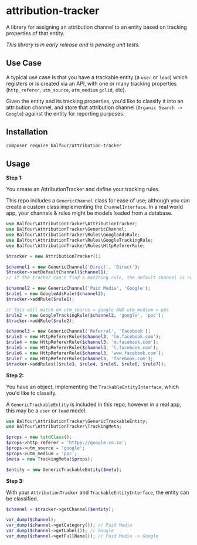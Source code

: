 # attribution-tracker

A library for assigning an attribution channel to an entity based on tracking properties of that entity.

*This library is in early release and is pending unit tests.*

## Use Case

A typical use case is that you have a trackable entity (a `user` or `lead`) which registers
or is created via an API, with one or many tracking properties (`http_referer`, `utm_source`, `utm_medium`
`gclid`, etc).

Given the entity and its tracking properties, you'd like to classify it into an attribution
channel, and store that attribution channel (`Organic Search -> Google`) against the entity for reporting purposes.

## Installation

```bash
composer require balfour/attribution-tracker
```

## Usage

**Step 1:**

You create an AttributionTracker and define your tracking rules.

This repo includes a `GenericChannel` class for ease of use; although you can create a custom class
implementing the `ChannelInterface`.  In a real world app, your channels & rules might be models loaded
from a database.

```php
use Balfour\AttributionTracker\AttributionTracker;
use Balfour\AttributionTracker\GenericChannel;
use Balfour\AttributionTracker\Rules\GoogleAdsRule;
use Balfour\AttributionTracker\Rules\GoogleTrackingRule;
use Balfour\AttributionTracker\Rules\HttpRefererRule;

$tracker = new AttributionTracker();

$channel1 = new GenericChannel('Direct', 'Direct');
$tracker->setDefaultChannel($channel1);
// if the tracker can't find a matching rule, the default channel is returned

$channel2 = new GenericChannel('Paid Media', 'Google');
$rule1 = new GoogleAdsRule($channel2);
$tracker->addRule($rule1);

// this will match on utm_source = google AND utm_medium = ppc
$rule2 = new GoogleTrackingRule($channel2, 'google', 'ppc');
$tracker->addRule($rule2);

$channel3 = new GenericChannel('Referral', 'Facebook');
$rule3 = new HttpRefererRule($channel3, 'lm.facebook.com');
$rule4 = new HttpRefererRule($channel3, 'm.facebook.com');
$rule5 = new HttpRefererRule($channel3, 'l.facebook.com');
$rule6 = new HttpRefererRule($channel3, 'www.facebook.com');
$rule7 = new HttpRefererRule($channel3, 'facebook.com');
$tracker->addRules([$rule3, $rule4, $rule5, $rule6, $rule7]);
```

**Step 2:**

You have an object, implementing the `TrackableEntityInterface`, which you'd like to classify.

A `GenericTrackableEntity` is included in this repo; however in a real app, this may be a `user`
or `lead` model.

```php
use Balfour\AttributionTracker\GenericTrackableEntity;
use Balfour\AttributionTracker\TrackingMeta;

$props = new \stdClass();
$props->http_referer = 'https://google.co.za';
$props->utm_source = 'google';
$props->utm_medium = 'ppc';
$meta = new TrackingMeta($props);

$entity = new GenericTrackableEntity($meta);
```

**Step 3:**

With your `AttributionTracker` and `TrackableEntityInterface`, the entity can be classified.

```php
$channel = $tracker->getChannel($entity);

var_dump($channel);
var_dump($channel->getCategory()); // Paid Media
var_dump($channel->getLabel()); // Google
var_dump($channel->getFullName()); // Paid Media -> Google
```
